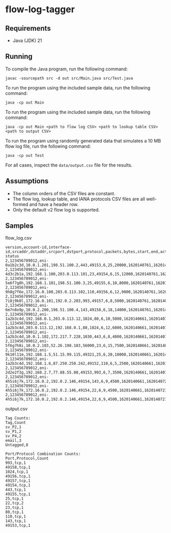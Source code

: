 # flow-log-tagger

## Requirements
* Java (JDK) 21

## Running
To compile the Java program, run the following command:
```
javac -sourcepath src -d out src/Main.java src/Test.java
```

To run the program using the included sample data, run the following command:
```
java -cp out Main
```

To run the program using the included sample data, run the following command:
```
java -cp out Main <path to flow log CSV> <path to lookup table CSV> <path to output CSV>
```

To run the program using randomly generated data that simulates a 10 MB flow log file, run the following command:
```
java -cp out Test
```

For all cases, inspect the `data/output.csv` file for the results.

## Assumptions
* The column orders of the CSV files are constant.
* The flow log, lookup table, and IANA protocols CSV files are all well-formed and have a header row.
* Only the default v2 flow log is supported.

## Samples
flow_log.csv
```
version,account-id,interface-id,srcaddr,dstaddr,srcport,dstport,protocol,packets,bytes,start,end,action,log-status
2,123456789012,eni-0a1b2c3d,10.0.1.201,198.51.100.2,443,49153,6,25,20000,1620140761,1620140821,ACCEPT,OK
2,123456789012,eni-4d3c2b1a,192.168.1.100,203.0.113.101,23,49154,6,15,12000,1620140761,1620140821,REJECT,OK
2,123456789012,eni-5e6f7g8h,192.168.1.101,198.51.100.3,25,49155,6,10,8000,1620140761,1620140821,ACCEPT,OK
2,123456789012,eni-9h8g7f6e,172.16.0.100,203.0.113.102,110,49156,6,12,9000,1620140761,1620140821,ACCEPT,OK
2,123456789012,eni-7i8j9k0l,172.16.0.101,192.0.2.203,993,49157,6,8,5000,1620140761,1620140821,ACCEPT,OK
2,123456789012,eni-6m7n8o9p,10.0.2.200,198.51.100.4,143,49158,6,18,14000,1620140761,1620140821,ACCEPT,OK
2,123456789012,eni-1a2b3c4d,192.168.0.1,203.0.113.12,1024,80,6,10,5000,1620140661,1620140721,ACCEPT,OK
2,123456789012,eni-1a2b3c4d,203.0.113.12,192.168.0.1,80,1024,6,12,6000,1620140661,1620140721,ACCEPT,OK
2,123456789012,eni-1a2b3c4d,10.0.1.102,172.217.7.228,1030,443,6,8,4000,1620140661,1620140721,ACCEPT,OK
2,123456789012,eni-5f6g7h8i,10.0.2.103,52.26.198.183,56000,23,6,15,7500,1620140661,1620140721,REJECT,OK
2,123456789012,eni-9k10l11m,192.168.1.5,51.15.99.115,49321,25,6,20,10000,1620140661,1620140721,ACCEPT,OK
2,123456789012,eni-1a2b3c4d,192.168.1.6,87.250.250.242,49152,110,6,5,2500,1620140661,1620140721,ACCEPT,OK
2,123456789012,eni-2d2e2f3g,192.168.2.7,77.88.55.80,49153,993,6,7,3500,1620140661,1620140721,ACCEPT,OK
2,123456789012,eni-4h5i6j7k,172.16.0.2,192.0.2.146,49154,143,6,9,4500,1620140661,1620140721,ACCEPT,OK
2,123456789012,eni-4h5i6j7k,172.16.0.2,192.0.2.146,49154,22,6,9,4500,1620140661,1620140721,ACCEPT,OK
2,123456789012,eni-4h5i6j7k,172.16.0.2,192.0.2.146,49154,22,6,9,4500,1620140661,1620140721,ACCEPT,OK
```

output.csv
```
Tag Counts:
Tag,Count
sv_P2,1
sv_P1,2
sv_P4,2
email,3
Untagged,8

Port/Protocol Combination Counts:
Port,Protocol,Count
993,tcp,1
49158,tcp,1
1024,tcp,1
49156,tcp,1
49157,tcp,1
49154,tcp,1
443,tcp,1
49155,tcp,1
25,tcp,1
22,tcp,2
23,tcp,1
80,tcp,1
110,tcp,1
143,tcp,1
49153,tcp,1
```
